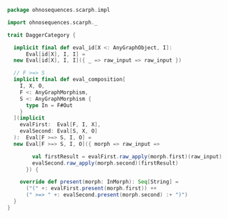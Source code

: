 
```scala
package ohnosequences.scarph.impl

import ohnosequences.scarph._

trait DaggerCategory {

  implicit final def eval_id[X <: AnyGraphObject, I]:
      Eval[id[X], I, I] =
  new Eval[id[X], I, I]({ _ => raw_input => raw_input })

  // F >=> S
  implicit final def eval_composition[
    I, X, O,
    F <: AnyGraphMorphism,
    S <: AnyGraphMorphism {
      type In = F#Out
    }
  ](implicit
    evalFirst:  Eval[F, I, X],
    evalSecond: Eval[S, X, O]
  ):  Eval[F >=> S, I, O] =
  new Eval[F >=> S, I, O]({ morph => raw_input =>

        val firstResult = evalFirst.raw_apply(morph.first)(raw_input)
        evalSecond.raw_apply(morph.second)(firstResult)
      }) {

    override def present(morph: InMorph): Seq[String] =
      ("(" +: evalFirst.present(morph.first)) ++
      (" >=> " +: evalSecond.present(morph.second) :+ ")")
  }
}

```




[main/scala/ohnosequences/scarph/axioms.scala]: ../axioms.scala.md
[main/scala/ohnosequences/scarph/tensor.scala]: ../tensor.scala.md
[main/scala/ohnosequences/scarph/predicates.scala]: ../predicates.scala.md
[main/scala/ohnosequences/scarph/impl/biproducts.scala]: biproducts.scala.md
[main/scala/ohnosequences/scarph/impl/tensors.scala]: tensors.scala.md
[main/scala/ohnosequences/scarph/impl/evals.scala]: evals.scala.md
[main/scala/ohnosequences/scarph/impl/distributivity.scala]: distributivity.scala.md
[main/scala/ohnosequences/scarph/impl/relations.scala]: relations.scala.md
[main/scala/ohnosequences/scarph/impl/category.scala]: category.scala.md
[main/scala/ohnosequences/scarph/rewrites.scala]: ../rewrites.scala.md
[main/scala/ohnosequences/scarph/package.scala]: ../package.scala.md
[main/scala/ohnosequences/scarph/arities.scala]: ../arities.scala.md
[main/scala/ohnosequences/scarph/objects.scala]: ../objects.scala.md
[main/scala/ohnosequences/scarph/writes.scala]: ../writes.scala.md
[main/scala/ohnosequences/scarph/biproduct.scala]: ../biproduct.scala.md
[main/scala/ohnosequences/scarph/schemas.scala]: ../schemas.scala.md
[main/scala/ohnosequences/scarph/morphisms.scala]: ../morphisms.scala.md
[main/scala/ohnosequences/scarph/syntax/package.scala]: ../syntax/package.scala.md
[main/scala/ohnosequences/scarph/syntax/objects.scala]: ../syntax/objects.scala.md
[main/scala/ohnosequences/scarph/syntax/writes.scala]: ../syntax/writes.scala.md
[main/scala/ohnosequences/scarph/syntax/morphisms.scala]: ../syntax/morphisms.scala.md
[main/scala/ohnosequences/scarph/isomorphisms.scala]: ../isomorphisms.scala.md
[test/scala/ohnosequences/scarph/TwitterQueries.scala]: ../../../../../test/scala/ohnosequences/scarph/TwitterQueries.scala.md
[test/scala/ohnosequences/scarph/impl/dummy.scala]: ../../../../../test/scala/ohnosequences/scarph/impl/dummy.scala.md
[test/scala/ohnosequences/scarph/impl/writes.scala]: ../../../../../test/scala/ohnosequences/scarph/impl/writes.scala.md
[test/scala/ohnosequences/scarph/impl/dummyTest.scala]: ../../../../../test/scala/ohnosequences/scarph/impl/dummyTest.scala.md
[test/scala/ohnosequences/scarph/TwitterSchema.scala]: ../../../../../test/scala/ohnosequences/scarph/TwitterSchema.scala.md
[test/scala/ohnosequences/scarph/asserts.scala]: ../../../../../test/scala/ohnosequences/scarph/asserts.scala.md
[test/scala/ohnosequences/scarph/SchemaCreation.scala]: ../../../../../test/scala/ohnosequences/scarph/SchemaCreation.scala.md
[test/scala/ohnosequences/scarph/implicitSearch.scala]: ../../../../../test/scala/ohnosequences/scarph/implicitSearch.scala.md